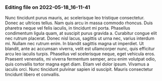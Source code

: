 

### Editing file on 2022-05-18_16-11-41

Nunc tincidunt purus mauris, ac scelerisque leo tristique consectetur. Donec ac ultrices tellus. Nam quis arcu in massa commodo rhoncus. Duis pharetra neque vel felis iaculis, in tincidunt mi porta. Phasellus condimentum ligula quam, at suscipit purus gravida a. Curabitur congue elit nec rutrum placerat. Donec nisl lacus, sagittis ut urna nec, varius interdum mi. Nullam nec rutrum enim. In blandit sagittis magna ut imperdiet. Ut blandit, ante ac accumsan viverra, velit est ullamcorper nunc, quis efficitur arcu leo iaculis turpis. Phasellus vel scelerisque neque, eget vehicula eros. Praesent venenatis, mi viverra fermentum semper, arcu enim volutpat odio, quis convallis tortor magna eget diam. Etiam vel dolor ipsum. Vivamus a iaculis orci. Nunc tincidunt pulvinar sapien id suscipit. Mauris consectetur tincidunt libero et convallis.


